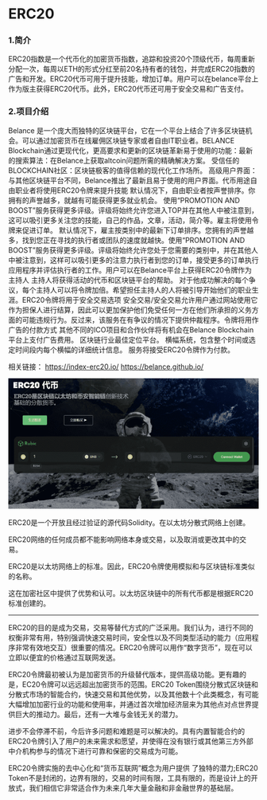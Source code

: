 # 

# ERC20

### 1.简介

ERC20指数是一个代币化的加密货币指数，追踪和投资20个顶级代币，每周重新分配一次，每周以ETH的形式分红至前20名持有者的钱包，并完成ERC20指数的广告和开发。ERC20代币可用于提升技能，增加订单。用户可以在belance平台上作为版主获得ERC20代币。此外，ERC20代币还可用于安全交易和广告支付。

### 2.项目介绍

Belance 是一个庞大而独特的区块链平台，它在一个平台上结合了许多区块链机会。可以通过加密货币在线雇佣区块链专家或者自由IT职业者。BELANCE Blockchain通过更现代化，更高要求和更新的区块链革新易于使用的功能：最新的搜索算法：在Belance上获取altcoin问题所需的精确解决方案。
受信任的BLOCKCHAIN社区：区块链极客的值得信赖的现代化工作场所。
高级用户界面：与其他区块链平台不同，Belance推出了最新且易于使用的用户界面。代币用途自由职业者将使用ERC20令牌来提升技能
默认情况下，自由职业者按声誉排序。你拥有的声誉越多，就越有可能获得更多就业机会。 使用“PROMOTION AND BOOST”服务获得更多评级。评级将始终允许您进入TOP并在其他人中被注意到，这可以吸引更多关注您的技能，自己的作品，文章，活动，简介等。雇主将使用令牌来促进订单。
默认情况下，雇主按类别中的最新下订单排序。您拥有的声誉越多，找到您正在寻找的执行者或团队的速度就越快。使用“PROMOTION AND BOOST”服务获得更多评级。评级将始终允许您处于您需要的类别中，并在其他人中被注意到，这样可以吸引更多的注意力执行者到您的订单，接受更多的订单执行应用程序并评估执行者的工作。用户可以在Belance平台上获得ERC20令牌作为主持人
主持人将获得活动的代币和区块链平台的帮助。 对于他成功解决的每个争议，每个主持人可以将令牌加倍。希望担任主持人的人将被引导开始他们的职业生涯。ERC20令牌将用于安全交易选项
安全交易/安全交易允许用户通过网站使用它作为担保人进行结算，因此可以更加保护他们免受任何一方在他们所承担的义务方面的可能违规行为。反过来，该服务在有争议的情况下提供仲裁程序。令牌将用作广告的付款方式
其他不同的ICO项目和合作伙伴将有机会在Belance Blockchain平台上支付广告费用。 区块链行业最佳定位平台。 横幅系统，包含整个时间或选定时间段内每个横幅的详细统计信息。 服务将接受ERC20令牌作为付款。

相关链接：
https://index-erc20.io/
https://belance.github.io/

![image-20220721110516775](image-20220721110516775.png)

ERC20是一个开放且经过验证的源代码Solidity。在以太坊分散式网络上创建。

ERC20网络的任何成员都不能影响网络本身或交易，以及取消或更改其中的交易。

ERC20是以太坊网络上的标准。因此，ERC20令牌使用模拟和与区块链标准类似的名称。

这在加密社区中提供了优势和认可。以太坊区块链中的所有代币都是根据ERC20标准创建的。

---

ERC20的目的是成为交易，交易等替代方式的广泛采用。我们认为，进行不同的权衡非常有用，特别强调快速交易时间，安全性以及不同类型活动的能力（应用程序非常有效地交互）很重要的情况。ERC20令牌可以用作“数字货币”，现在可以立即以便宜的价格通过互联网发送。

ERC20令牌最初被认为是加密货币的升级替代版本，提供高级功能。更有趣的是，EC20令牌可以远远超出加密货币的范围。ERC20 Token围绕分散式区块链和分散式市场的智能合约，快速交易和其他优势，以及其他数十个此类概念，有可能大幅增加加密行业的功能和使用率，并通过首次增加经济层来为其他点对点世界提供巨大的推动力。最后，还有一大堆与金钱无关的潜力。

进步不会停滞不前，今后许多问题和难题是可以解决的。具有内置智能合约的ERC20令牌引入了用户的未来需求和愿望，并使得在没有银行或其他第三方外部中介机构参与的情况下进行可靠和保密的交易成为可能。

ERC20令牌实施的去中心化和“货币互联网”概念为用户提供 了独特的潜力;ERC20 Token不是封闭的，边界有限的，交易的时间有限，工具有限的，而是设计上的开放式，我们相信它非常适合作为未来几年大量金融和非金融世界的基础层。

